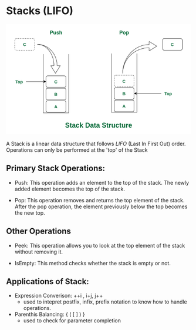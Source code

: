 # Stacks (LIFO)


<img src = "resources/stack.png" alt="stack representation" height=300>

A Stack is a linear data structure that follows *LIFO* (Last In First Out) order. Operations can only be performed at the 'top' of the Stack

## Primary Stack Operations:

* Push: This operation adds an element to the top of the stack. The newly added element becomes the top of the stack.

* Pop: This operation removes and returns the top element of the stack. After the pop operation, the element previously below the top becomes the new top.

## Other Operations

* Peek: This operation allows you to look at the top element of the stack without removing it.

* IsEmpty: This method checks whether the stack is empty or not.

## Applications of Stack:

* Expression Converison: ++i  , i+j, j++
  * used to intepret postfix, infix, prefix notation to know how to handle operations.
* Parenthis Balancing: { ( [ ] ) }
  * used to check for parameter completion
